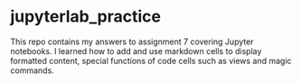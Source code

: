 # jupyterlab_practice
This repo contains my answers to assignment 7 covering Jupyter notebooks. I learned how to add and use markdown cells to display formatted content, special functions of code cells such as views and magic commands.